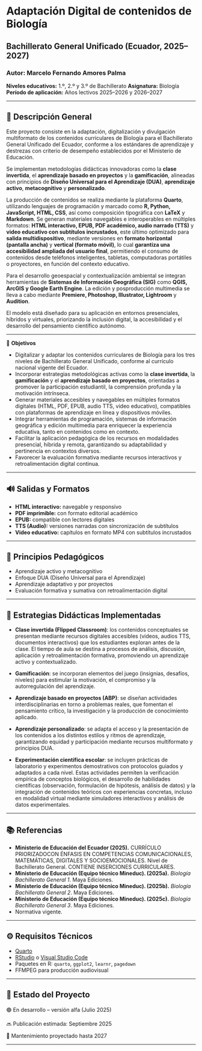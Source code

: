 # Adaptación Digital de contenidos de Biología

## **Bachillerato General Unificado (Ecuador, 2025–2027)**

### Autor: Marcelo Fernando Amores Palma

**Niveles educativos:** 1.º, 2.º y 3.º de Bachillerato **Asignatura:** Biología **Período de aplicación:** Años lectivos 2025–2026 y 2026–2027

------------------------------------------------------------------------

## 📘 Descripción General

Este proyecto consiste en la adaptación, digitalización y divulgación multiformato de los contenidos curriculares de Biología para el Bachillerato General Unificado del Ecuador, conforme a los estándares de aprendizaje y destrezas con criterio de desempeño establecidos por el Ministerio de Educación.

Se implementan metodologías didácticas innovadoras como la **clase invertida**, el **aprendizaje basado en proyectos** y la **gamificación**, alineadas con principios de **Diseño Universal para el Aprendizaje (DUA)**, **aprendizaje activo**, **metacognitivo** y **personalizado**.

La producción de contenidos se realiza mediante la plataforma **Quarto**, utilizando lenguajes de programación y marcado como **R, Python, JavaScript, HTML, CSS**, así como composición tipográfica con **LaTeX** y **Markdown**. Se generan materiales navegables e interoperables en múltiples formatos: **HTML interactivo, EPUB, PDF académico, audio narrado (TTS)** y **video educativo con subtítulos incrustados**, este último optimizado para **salida multidispositivo**, mediante versiones en **formato horizontal (pantalla ancha)** y **vertical (formato móvil)**, lo cual **garantiza una accesibilidad ampliada del usuario final**, permitiendo el consumo de contenidos desde teléfonos inteligentes, tabletas, computadoras portátiles o proyectores, en función del contexto educativo.

Para el desarrollo geoespacial y contextualización ambiental se integran herramientas de **Sistemas de Información Geográfica (SIG)** como **QGIS, ArcGIS y Google Earth Engine**. La edición y posproducción multimedia se lleva a cabo mediante **Premiere, Photoshop, Illustrator, Lightroom** y **Audition**.

El modelo está diseñado para su aplicación en entornos presenciales, híbridos y virtuales, priorizando la inclusión digital, la accesibilidad y el desarrollo del pensamiento científico autónomo.

------------------------------------------------------------------------

🎯 **Objetivos**

-   Digitalizar y adaptar los contenidos curriculares de Biología para los tres niveles de Bachillerato General Unificado, conforme al currículo nacional vigente del Ecuador.
-   Incorporar estrategias metodológicas activas como la **clase invertida**, la **gamificación** y el **aprendizaje basado en proyectos**, orientadas a promover la participación estudiantil, la comprensión profunda y la motivación intrínseca.
-   Generar materiales accesibles y navegables en múltiples formatos digitales (HTML, PDF, EPUB, audio TTS, video educativo), compatibles con plataformas de aprendizaje en línea y dispositivos móviles.
-   Integrar herramientas de programación, sistemas de información geográfica y edición multimedia para enriquecer la experiencia educativa, tanto en contenidos como en contexto.
-   Facilitar la aplicación pedagógica de los recursos en modalidades presencial, híbrida y remota, garantizando su adaptabilidad y pertinencia en contextos diversos.
-   Favorecer la evaluación formativa mediante recursos interactivos y retroalimentación digital continua.

------------------------------------------------------------------------

## 🔊 Salidas y Formatos

-   **HTML interactivo:** navegable y responsivo
-   **PDF imprimible:** con formato editorial académico
-   **EPUB:** compatible con lectores digitales
-   **TTS (Audio):** versiones narradas con sincronización de subtítulos
-   **Video educativo:** capítulos en formato MP4 con subtítulos incrustados

------------------------------------------------------------------------

## 🧠 Principios Pedagógicos

-   Aprendizaje activo y metacognitivo
-   Enfoque DUA (Diseño Universal para el Aprendizaje)
-   Aprendizaje adaptativo y por proyectos
-   Evaluación formativa y sumativa con retroalimentación digital

------------------------------------------------------------------------

## 🧩 Estrategias Didácticas Implementadas

-   **Clase invertida (Flipped Classroom)**: los contenidos conceptuales se presentan mediante recursos digitales accesibles (videos, audios TTS, documentos interactivos) que los estudiantes exploran antes de la clase. El tiempo de aula se destina a procesos de análisis, discusión, aplicación y retroalimentación formativa, promoviendo un aprendizaje activo y contextualizado.

-   **Gamificación**: se incorporan elementos del juego (insignias, desafíos, niveles) para estimular la motivación, el compromiso y la autorregulación del aprendizaje.

-   **Aprendizaje basado en proyectos (ABP)**: se diseñan actividades interdisciplinarias en torno a problemas reales, que fomentan el pensamiento crítico, la investigación y la producción de conocimiento aplicado.

-   **Aprendizaje personalizado**: se adapta el acceso y la presentación de los contenidos a los distintos estilos y ritmos de aprendizaje, garantizando equidad y participación mediante recursos multiformato y principios DUA.

-   **Experimentación científica escolar**: se incluyen prácticas de laboratorio y experimentos demostrativos con protocolos guiados y adaptados a cada nivel. Estas actividades permiten la verificación empírica de conceptos biológicos, el desarrollo de habilidades científicas (observación, formulación de hipótesis, análisis de datos) y la integración de contenidos teóricos con experiencias concretas, incluso en modalidad virtual mediante simuladores interactivos y análisis de datos experimentales.

------------------------------------------------------------------------

## 📚 Referencias 

-   **Ministerio de Educación del Ecuador (2025).** CURRÍCULO PRIORIZADOCON ÉNFASIS EN COMPETENCIAS COMUNICACIONALES, MATEMÁTICAS, DIGITALES Y SOCIOEMOCIONALES. Nivel de Bachillerato General. CONTIENE INSERCIONES CURRICULARES.
-   **Ministerio de Educación (Equipo técnico Mineduc). (2025a).** *Biología Bachillerato General 1*. Maya Ediciones.
-   **Ministerio de Educación (Equipo técnico Mineduc). (2025b).** *Biología Bachillerato General 2*. Maya Ediciones.
-   **Ministerio de Educación (Equipo técnico Mineduc). (2025c).** *Biología Bachillerato General 3*. Maya Ediciones.
-   Normativa vigente.

------------------------------------------------------------------------

## ⚙️ Requisitos Técnicos

-   [Quarto](https://quarto.org/)
-   [RStudio](https://www.rstudio.com/) o [Visual Studio Code](https://code.visualstudio.com/)
-   Paquetes en R: `quarto`, `ggplot2`, `learnr`, `pagedown`
-   FFMPEG para producción audiovisual

------------------------------------------------------------------------

## 📌 Estado del Proyecto

🟢 En desarrollo – versión alfa (Julio 2025)

🔜 Publicación estimada: Septiembre 2025

📅 Mantenimiento proyectado hasta 2027

------------------------------------------------------------------------
